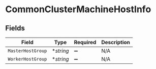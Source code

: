# CommonClusterMachineHostInfo


## Fields

| Field              | Type               | Required           | Description        |
| ------------------ | ------------------ | ------------------ | ------------------ |
| `MasterHostGroup`  | **string*          | :heavy_minus_sign: | N/A                |
| `WorkerHostGroup`  | **string*          | :heavy_minus_sign: | N/A                |
